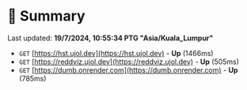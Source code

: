 # 📖 Summary
Last updated: **19/7/2024, 10:55:34 PTG "Asia/Kuala_Lumpur"**

- `GET` [https://hst.ujol.dev](https://hst.ujol.dev) - **Up** (1466ms)
- `GET` [https://reddviz.ujol.dev](https://reddviz.ujol.dev) - **Up** (505ms)
- `GET` [https://dumb.onrender.com](https://dumb.onrender.com) - **Up** (785ms)

